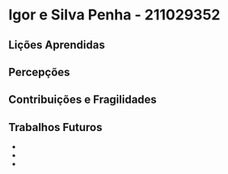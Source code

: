 # Igor e Silva Penha - 211029352

## Lições Aprendidas




## Percepções




## Contribuições e Fragilidades



##  Trabalhos Futuros

- 
- 
- 